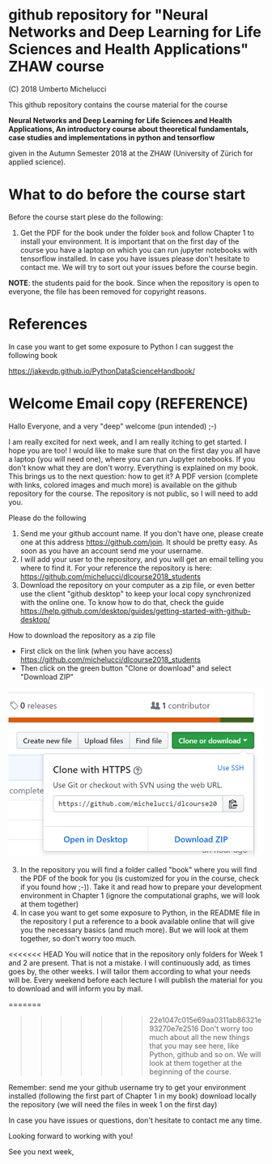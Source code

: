 # github repository for "Neural Networks and Deep Learning for Life Sciences and Health Applications" ZHAW course

(C) 2018 Umberto Michelucci

This github repository contains the course material for the course 

**Neural Networks and Deep Learning for Life Sciences and Health Applications,
An introductory course about theoretical fundamentals, case studies 
and implementations in python and tensorflow**


given in the Autumn Semester 2018 at the ZHAW (University of Zürich for applied science).

# What to do before the course start

Before the course start plese do the following:

1. Get the PDF for the book under the folder ```book``` and follow Chapter 1 to install your environment. It is important that on the first day of the course you have a laptop on which you can run jupyter notebooks with tensorflow installed. In case you have issues please don't hesitate to contact me. We will try to sort out your issues before the course begin.

__NOTE__: the students paid for the book. Since when the repository is open to everyone, the file has been removed for copyright reasons.

# References

In case you want to get some exposure to Python I can  suggest the following book

https://jakevdp.github.io/PythonDataScienceHandbook/ 


# Welcome Email copy (REFERENCE)

Hallo Everyone, 
and a very "deep" welcome (pun intended) ;-)

I am really excited for next week, and I am really itching to get started. I hope you are too! I would like to make sure that on the first day you all have a laptop (you will need one), where you can run Jupyter notebooks. If you don't know what they are don't worry. Everything is explained on my book. 
This brings us to the next question: how to get it? A PDF version (complete with links, colored images and much more) is available on the github repository for the course. The repository is not public, so I will need to add you. 

Please do the following

1. Send me your github account name. If you don't have one, please create one at this address https://github.com/join. It should be pretty easy. As soon as you have an account send me your username.
2. I will add your user to the repository, and you will get an email telling you where to find it. For your reference the repository is here: https://github.com/michelucci/dlcourse2018_students
3. Download the repository on your computer as a zip file, or even better use the client "github desktop" to keep your local copy synchronized with the online one. To know how to do that, check the guide https://help.github.com/desktop/guides/getting-started-with-github-desktop/ 

How to download the repository as a zip file
- First click on the link (when you have access) https://github.com/michelucci/dlcourse2018_students
- Then click on the green button "Clone or download" and select "Download ZIP"

![](github_zip.png)

3. In the repository you will find a folder called "book" where you will find the PDF of the book for you (is customized for you in the course, check if you found how ;-)). Take it and read how to prepare your development environment in Chapter 1 (ignore the computational graphs, we will look at them together)
4. In case you want to get some exposure to Python, in the README file in the repository I put a reference to a book available online that will give you the necessary basics (and much more). But we will look at them together, so don't worry too much.

<<<<<<< HEAD
You will notice that in the repository only folders for Week 1 and 2 are present. That is not a mistake. I will continuously add, as times goes by, the other weeks. I will tailor them according to what your needs will be. Every weekend before each lecture I will publish the material for you to download and will inform you by mail.

=======
>>>>>>> 22e1047c015e69aa0311ab86321e93270e7e2516
Don't worry too much about all the new things that you may see here, like Python, github and so on. We will look at them together at the beginning of the course.

Remember: 
send me your github username 
try to get your environment installed (following the first part of Chapter 1 in my book)
download locally the repository (we will need the files in week 1 on the first day)

In case you have issues or questions, don't hesitate to contact me any time.

Looking forward to working with you!

See you next week, 
